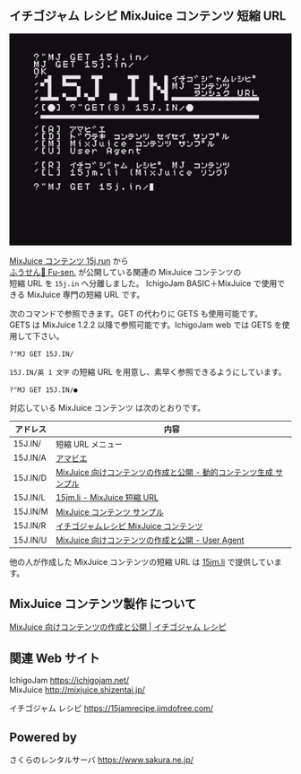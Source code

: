 ## イチゴジャム レシピ MixJuice コンテンツ 短縮 URL

![スクリーンショット](screenshot.jpg)

[MixJuice コンテンツ 15j.run](https://github.com/fu-sen/15j.run) から\
[ふうせん🎈 Fu-sen.](https://balloon.im/) が公開している関連の MixJuice コンテンツの\
短縮 URL を `15j.in` へ分離しました。
IchigoJam BASIC＋MixJuice で使用できる MixJuice 専門の短縮 URL です。

次のコマンドで参照できます。GET の代わりに GETS も使用可能です。\
GETS は MixJuice 1.2.2 以降で参照可能です。IchigoJam web では GETS を使用して下さい。

```
?"MJ GET 15J.IN/
```

`15J.IN/英 1 文字` の短縮 URL を用意し、素早く参照できるようにしています。

```
?"MJ GET 15J.IN/●
```

対応している MixJuice コンテンツ は次のとおりです。

|アドレス|内容|
|--------|----|
|15J.IN/ |短縮 URL メニュー|
|15J.IN/A|[アマビエ](https://15jamrecipe.jimdofree.com/basic/%E3%83%97%E3%83%AD%E3%82%B0%E3%83%A9%E3%83%A0/%E3%82%A2%E3%83%9E%E3%83%93%E3%82%A8/)|
|15J.IN/D|[MixJuice 向けコンテンツの作成と公開 - 動的コンテンツ生成 サンプル](http://kidspod.club/program/?id=685)|
|15J.IN/L|[15jm.li - MixJuice 短縮 URL](https://github.com/fu-sen/15jm.li)|
|15J.IN/M|[MixJuice コンテンツ サンプル](https://github.com/fu-sen/mj.15j.run)|
|15J.IN/R|[イチゴジャムレシピ MixJuice コンテンツ](https://github.com/fu-sen/15j.run)|
|15J.IN/U|[MixJuice 向けコンテンツの作成と公開 - User Agent](https://15jamrecipe.jimdofree.com/mixjuice/%E3%82%B3%E3%83%B3%E3%83%86%E3%83%B3%E3%83%84%E3%81%AE%E4%BD%9C%E6%88%90%E3%81%A8%E5%85%AC%E9%96%8B/#ua)|

他の人が作成した MixJuice コンテンツの短縮 URL は [15jm.li](https://github.com/fu-sen/15jm.li) で提供しています。

## MixJuice コンテンツ製作 について

[MixJuice 向けコンテンツの作成と公開 | イチゴジャム レシピ](https://15jamrecipe.jimdofree.com/mixjuice/%E3%82%B3%E3%83%B3%E3%83%86%E3%83%B3%E3%83%84%E3%81%AE%E4%BD%9C%E6%88%90%E3%81%A8%E5%85%AC%E9%96%8B/)

## 関連 Web サイト

IchigoJam https://ichigojam.net/ \
MixJuice http://mixjuice.shizentai.jp/

イチゴジャム レシピ https://15jamrecipe.jimdofree.com/

## Powered by

さくらのレンタルサーバ https://www.sakura.ne.jp/
